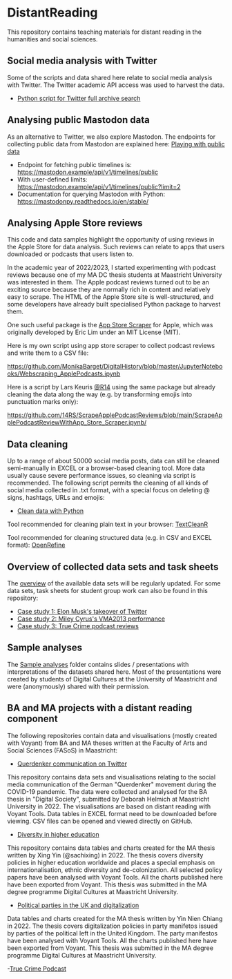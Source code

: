 # DistantReading

This repository contains teaching materials for distant reading in the humanities and social sciences.

## Social media analysis with Twitter

Some of the scripts and data shared here relate to social media analysis with Twitter. The Twitter academic API access was used to harvest the data. 

- [Python script for Twitter full archive search](https://github.com/MonikaBarget/DistantReading/blob/main/Twitter_full-archive-search_extended.py)

## Analysing public Mastodon data

As an alternative to Twitter, we also explore Mastodon. The endpoints for collecting public data from Mastodon are explained here: [Playing with public data](https://docs.joinmastodon.org/client/public/)

- Endpoint for fetching public timelines is: https://mastodon.example/api/v1/timelines/public
- With user-defined limits: https://mastodon.example/api/v1/timelines/public?limit=2
- Documentation for querying Mastodon with Python: https://mastodonpy.readthedocs.io/en/stable/

## Analysing Apple Store reviews

This code and data samples highlight the opportunity of using reviews in the Apple Store for data analysis. Such reviews can relate to apps that users downloaded or podcasts that users listen to.

In the academic year of 2022/2023, I started experimenting with podcast reviews because one of my MA DC thesis students at Maastricht University was interested in them. The Apple podcast reviews turned out to be an exciting source because they are normally rich in content and relatively easy to scrape. The HTML of the Apple Store site is well-structured, and some developers have already built specialised Python package to harvest them.

One such useful package is the [App Store Scraper](https://pypi.org/project/app-store-scraper/) for Apple, which was originally developed by Eric Lim under an MIT License (MIT).

Here is my own script using app store scraper to collect podcast reviews and write them to a CSV file: 

https://github.com/MonikaBarget/DigitalHistory/blob/master/JupyterNotebooks/Webscraping_ApplePodcasts.ipynb

Here is a script by Lars Keuris [@R14](https://github.com/14RS) using the same package but already cleaning the data along the way (e.g. by transforming emojis into punctuation marks only):

https://github.com/14RS/ScrapeApplePodcastReviews/blob/main/ScrapeApplePodcastReviewWithApp_Store_Scraper.ipynb/

## Data cleaning

Up to a range of about 50000 social media posts, data can still be cleaned semi-manually in EXCEL or a browser-based cleaning tool. More data usually cause severe performance issues, so cleaning via script is recommended. The following script permits the cleaning of all kinds of social media collected in .txt format, with a special focus on deleting @ signs, hashtags, URLs and emojis:

- [Clean data with Python](https://github.com/MonikaBarget/DistantReading/blob/main/Clean_data.py)

Tool recommended for cleaning plain text in your browser: [TextCleanR](https://www.textcleanr.com/)

Tool recommended for cleaning structured data (e.g. in CSV and EXCEL format): [OpenRefine](https://openrefine.org/)

## Overview of collected data sets and task sheets

The [overview](https://github.com/MonikaBarget/DistantReading/blob/main/Overview.md) of the available data sets will be regularly updated. For some data sets, task sheets for student group work can also be found in this repository:

- [Case study 1: Elon Musk's takeover of Twitter](https://github.com/MonikaBarget/DistantReading/blob/main/ElonMusk_task-sheet.md)
- [Case study 2: Miley Cyrus's VMA2013 performance](https://github.com/MonikaBarget/DistantReading/blob/main/MileyCyrus_task-sheet.md)
- [Case study 3: True Crime podcast reviews](https://github.com/MonikaBarget/DistantReading/blob/main/TrueCrime_task-sheet.md)

## Sample analyses

The [Sample analyses](https://github.com/MonikaBarget/DistantReading/tree/main/Sample%20analyses) folder contains slides / presentations with interpretations of the datasets shared here. Most of the presentations were created by students of Digital Cultures at the University of Maastricht and were (anonymously) shared with their permission.

## BA and MA projects with a distant reading component

The following repositories contain data and visualisations (mostly created with Voyant) from BA and MA theses written at the Faculty of Arts and Social Sciences (FASoS) in Maastricht:

- [Querdenker communication on Twitter](https://github.com/MonikaBarget/BA_DS_Querdenker)

This repository contains data sets and visualisations relating to the social media communication of the German "Querdenker" movement during the COVID-19 pandemic. The data were collected and analysed for the BA thesis in "Digital Society", submitted by Deborah Helmich at Maastricht University in 2022. The visualisations are based on distant reading with Voyant Tools. Data tables in EXCEL format need to be downloaded before viewing. CSV files can be opened and viewed directly on GitHub.

- [Diversity in higher education](https://github.com/MonikaBarget/MA-DC_diversity-in-higher-education)

This repository contains data tables and charts created for the MA thesis written by Xing Yin (@sachixing) in 2022. The thesis covers diversity policies in higher education worldwide and places a special emphasis on internationalisation, ethnic diversity and de-colonization. All selected policy papers have been analysed with Voyant Tools. All the charts published here have been exported from Voyant. This thesis was submitted in the MA degree programme Digital Cultures at Maastricht University.

- [Political parties in the UK and digitalization](https://github.com/MonikaBarget/MA_DC_parties-and-digitalization)

Data tables and charts created for the MA thesis written by Yin Nien Chiang in 2022. The thesis covers digitalization policies in party manifetos issued by parties of the political left in the United Kingdom. The party manifestos have been analysed with Voyant Tools. All the charts published here have been exported from Voyant. This thesis was submitted in the MA degree programme Digital Cultures at Maastricht University.

-[True Crime Podcast]()


